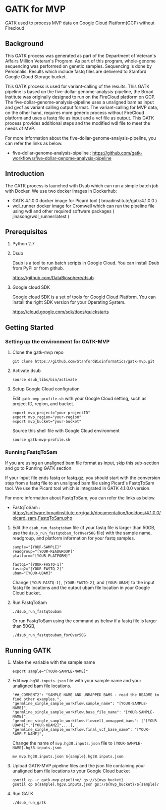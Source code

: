 # GATK for MVP

GATK used to process MVP data on Google Cloud Platform(GCP) without Firecloud

## Background

This GATK process was generated as part of the Department of Veteran's Affairs Million Veteran's Program. As part of this program, whole-genome sequencing was performed on genetic samples. Sequencing is done by Personalis. Results which include fastq files are delivered to Stanford Google Cloud Storage bucket. 

This GATK process is used for variant-calling of the results. This GATK pipeline is based on the five-dollar-genome-analysis-pipeline, the Broad Institute was originally designed to run on the FireCloud platform on GCP. The five-dollar-genome-analysis-pipeline uses a unaligned bam as input and gvcf as variant calling output format. The variant-calling for MVP data, on the other hand, requires more generic process without FireCloud platform and uses a fastq file as input and a vcf file as output. This GATK process provides additional steps and the modified wdl file to meet the needs of MVP.

For more information about the five-dollar-genome-analysis-pipeline, you can refer the links as below.  
* five-dollar-genome-analysis-pipeline : https://github.com/gatk-workflows/five-dollar-genome-analysis-pipeline

## Introduction

The GATK process is launched with Dsub which can run a simple batch job with Docker. We use two docker images in Dockerhub: 

* GATK 4.1.0.0 docker image for Picard tool ( broadinstitute/gatk:4.1.0.0 )
* wdl_runner docker image for Cromwell which can run the pipeline file using wdl and other required software packages ( jinasong/wdl_runner:latest )

## Prerequisites

1. Python 2.7

2. Dsub

	Dsub is a tool to run batch scripts in Google Cloud. You can install Dsub from PyPl or from github. 

	https://github.com/DataBiosphere/dsub

3. Google cloud SDK

	Google cloud SDK is a set of tools for Googld Cloud Platform. You can install the right SDK version for your Operating System. 

	https://cloud.google.com/sdk/docs/quickstarts


## Getting Started

### Setting up the environment for GATK-MVP

1. Clone the gatk-mvp repo

	```
	git clone https://github.com/StanfordBioinformatics/gatk-mvp.git
	
	```

2. Activate dsub

	```
	source dsub_libs/bin/activate
	```

3. Setup Google Cloud configration

	Edit `gatk-mvp-profile.sh` with your Google Cloud setting, such as project ID, region, and bucket.

	```
	export mvp_project="your-projectID"
	export mvp_region="your-region"
	export mvp_bucket="your-bucket"
	```
	Source this shell file with Google Cloud environment

	```
	source gatk-mvp-profile.sh
	```

### Running FastqToSam 

If you are using an unaligned bam file format as input, skip this sub-section and go to Running GATK section 

If your input file ends fastq or fastq.gz, you should start with the conversion step from a fastq file to an unaligned bam file using Picard's FastqToSam tool. We use the Picard tool which is integrated in GATK 4.1.0.0 version. 

For more information about FastqToSam, you can refer the links as below.  
* FastqToSam : https://software.broadinstitute.org/gatk/documentation/tooldocs/4.1.0.0/picard_sam_FastqToSam.php


1. Edit the `dsub_run_fastqtobam` file (if your fastq file is larger than 50GB, use the `dsub_run_fastqtobam_forOver50G` file) with the sample name, readgroup, and platform information for your fastq samples.
	```
	sample="[YOUR-SAMPLE]"
	readgroup="[YOUR-READGROUP]"
	platform="[YOUR-PLATFORM]"

	fastq1="[YOUR-FASTQ-1]"
	fastq2="[YOUR-FASTQ-2]"
	ubam="[YOUR-UBAM]"
    ```
    Change `[YOUR-FASTQ-1]`, `[YOUR-FASTQ-2]`, and `[YOUR-UBAM]`  to the input fastq file locations and the output ubam file location in your Google Cloud bucket.

2. Run FastqToSam

	```
	./dsub_run_fastqtoubam 
	```
	Or run FastqToSam using the command as below if a fastq file is larger than 50GB, 
	```
	./dsub_run_fastqtoubam_forOver50G
	```

## Running GATK 

1. Make the variable with the sample name
	```
	export sample="[YOUR-SAMPLE-NAME]"
	```

2. Edit `mvp.hg38.inputs.json` file with your sample name and your unaligned bam file locations.
	```
	"##_COMMENT2": "SAMPLE NAME AND UNMAPPED BAMS - read the README to find other examples.",
    "germline_single_sample_workflow.sample_name": "[YOUR-SAMPLE-NAME]",
    "germline_single_sample_workflow.base_file_name": "[YOUR-SAMPLE-NAME]",
    "germline_single_sample_workflow.flowcell_unmapped_bams": ["[YOUR-UBAM1]","[YOUR-UBAM2]",...],
    "germline_single_sample_workflow.final_vcf_base_name": "[YOUR-SAMPLE-NAME]",
    ```
   Change the name of `mvp.hg38.inputs.json` file to `[YOUR-SAMPLE-NAME].hg38.inputs.json`
   ```
   mv mvp.hg38.inputs.json ${sample}.hg38.inputs.json
   ```

3. Upload GATK-MVP pipeline files and the json file containing your unaligned bam file locations to your Google Cloud bucket 
	```
	gsutil cp -r gatk-mvp-pipeline/ gs://${mvp_bucket}
	gsutil cp ${sample}.hg38.inputs.json gs://${mvp_bucket}/${sample}/
	```

4. Run GATK

	```
	./dsub_run_gatk
	```
